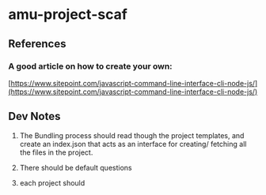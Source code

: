 # amu-project-scaf

## References
### A good article on how to create your own:
[https://www.sitepoint.com/javascript-command-line-interface-cli-node-js/](https://www.sitepoint.com/javascript-command-line-interface-cli-node-js/)


## Dev Notes

1. The Bundling process should read though the project templates, and create an index.json that acts as an interface for creating/ fetching all the files in the project.

2. There should be default questions

3. each project should